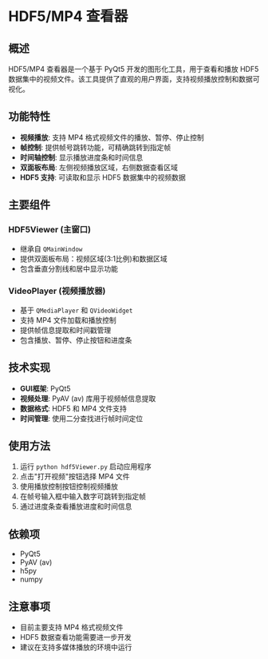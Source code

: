 # HDF5/MP4 查看器

## 概述

HDF5/MP4 查看器是一个基于 PyQt5 开发的图形化工具，用于查看和播放 HDF5 数据集中的视频文件。该工具提供了直观的用户界面，支持视频播放控制和数据可视化。

## 功能特性

- **视频播放**: 支持 MP4 格式视频文件的播放、暂停、停止控制
- **帧控制**: 提供帧号跳转功能，可精确跳转到指定帧
- **时间轴控制**: 显示播放进度条和时间信息
- **双面板布局**: 左侧视频播放区域，右侧数据查看区域
- **HDF5 支持**: 可读取和显示 HDF5 数据集中的视频数据

## 主要组件

### HDF5Viewer (主窗口)
- 继承自 `QMainWindow`
- 提供双面板布局：视频区域(3:1比例)和数据区域
- 包含垂直分割线和居中显示功能

### VideoPlayer (视频播放器)
- 基于 `QMediaPlayer` 和 `QVideoWidget`
- 支持 MP4 文件加载和播放控制
- 提供帧信息提取和时间戳管理
- 包含播放、暂停、停止按钮和进度条

## 技术实现

- **GUI框架**: PyQt5
- **视频处理**: PyAV (av) 库用于视频帧信息提取
- **数据格式**: HDF5 和 MP4 文件支持
- **时间管理**: 使用二分查找进行帧时间定位

## 使用方法

1. 运行 `python hdf5Viewer.py` 启动应用程序
2. 点击"打开视频"按钮选择 MP4 文件
3. 使用播放控制按钮控制视频播放
4. 在帧号输入框中输入数字可跳转到指定帧
5. 通过进度条查看播放进度和时间信息

## 依赖项

- PyQt5
- PyAV (av)
- h5py
- numpy

## 注意事项

- 目前主要支持 MP4 格式视频文件
- HDF5 数据查看功能需要进一步开发
- 建议在支持多媒体播放的环境中运行

